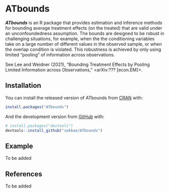 
<!-- README.md is generated from README.Rmd. Please edit that file -->

# ATbounds

<!-- badges: start -->
<!-- badges: end -->

***ATbounds*** is an R package that provides estimation and inference
methods for bounding average treatment effects (on the treated) that are
valid under an unconfoundedness assumption. The bounds are designed to
be robust in challenging situations, for example, when the the
conditioning variables take on a large number of different values in the
observed sample, or when the overlap condition is violated. This
robustness is achieved by only using limited “pooling” of information
across observations.

See Lee and Weidner (2021), “Bounding Treatment Effects by Pooling
Limited Information across Observations,” &lt;arXiv:??? \[econ.EM\]&gt;.

## Installation

You can install the released version of ATbounds from
[CRAN](https://CRAN.R-project.org) with:

``` r
install.packages("ATbounds")
```

And the development version from [GitHub](https://github.com/) with:

``` r
# install.packages("devtools")
devtools::install_github("sokbae/ATbounds")
```

## Example

To be added

## References

To be added
